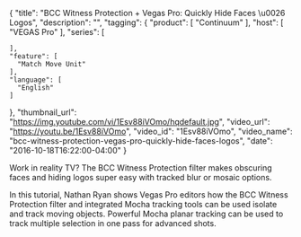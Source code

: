 {
  "title": "BCC Witness Protection + Vegas Pro: Quickly Hide Faces \u0026 Logos",
  "description": "",
  "tagging": {
    "product": [
      "Continuum"
    ],
    "host": [
      "VEGAS Pro"
    ],
    "series": [

    ],
    "feature": [
      "Match Move Unit"
    ],
    "language": [
      "English"
    ]
  },
  "thumbnail_url": "https://img.youtube.com/vi/1Esv88iVOmo/hqdefault.jpg",
  "video_url": "https://youtu.be/1Esv88iVOmo",
  "video_id": "1Esv88iVOmo",
  "video_name": "bcc-witness-protection-vegas-pro-quickly-hide-faces-logos",
  "date": "2016-10-18T16:22:00-04:00"
}

Work in reality TV? The BCC Witness Protection filter makes obscuring faces
and hiding logos super easy with tracked blur or mosaic options.  
  
In this tutorial, Nathan Ryan shows Vegas Pro editors how the BCC Witness
Protection filter and integrated Mocha tracking tools can be used isolate and
track moving objects. Powerful Mocha planar tracking can be used to track
multiple selection in one pass for advanced shots.


